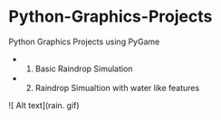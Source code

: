 # Python-Graphics-Projects
Python Graphics Projects using PyGame

- 1. Basic Raindrop Simulation 
- 2. Raindrop Simualtion with water like features 
   
![ Alt text](rain. gif) 
    
